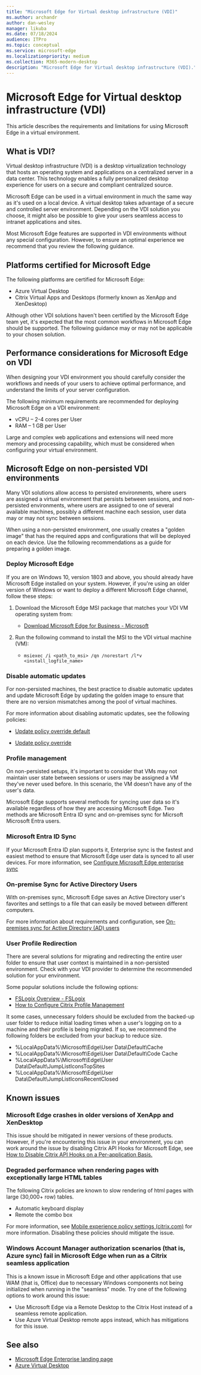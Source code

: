 ```yaml
---
title: "Microsoft Edge for Virtual desktop infrastructure (VDI)"
ms.author: archandr
author: dan-wesley
manager: likuba
ms.date: 07/18/2024
audience: ITPro
ms.topic: conceptual
ms.service: microsoft-edge
ms.localizationpriority: medium
ms.collection: M365-modern-desktop
description: "Microsoft Edge for Virtual desktop infrastructure (VDI)."
---
```


# Microsoft Edge for Virtual desktop infrastructure (VDI)

This article describes the requirements and limitations for using Microsoft Edge in a virtual environment.

## What is VDI?

Virtual desktop infrastructure (VDI) is a desktop virtualization technology that hosts an operating system and applications on a centralized server in a data center. This technology enables a fully personalized desktop experience for users on a secure and compliant centralized source.

Microsoft Edge can be used in a virtual environment in much the same way as it's used on a local device. A virtual desktop takes advantage of a secure and controlled server environment. Depending on the VDI solution you choose, it might also be possible to give your users seamless access to intranet applications and sites.

Most Microsoft Edge features are supported in VDI environments without any special configuration. However, to ensure an optimal experience we recommend that you review the following guidance.

## Platforms certified for Microsoft Edge

The following platforms are certified for Microsoft Edge:

- Azure Virtual Desktop
- Citrix Virtual Apps and Desktops (formerly known as XenApp and XenDesktop)

Although other VDI solutions haven't been certified by the Microsoft Edge team yet, it's expected that the most common workflows in Microsoft Edge should be supported. The following guidance may or may not be applicable to your chosen solution.

## Performance considerations for Microsoft Edge on VDI

When designing your VDI environment you should carefully consider the workflows and needs of your users to achieve optimal performance, and understand the limits of your server configuration.

The following minimum requirements are recommended for deploying Microsoft Edge on a VDI environment:

- vCPU – 2-4 cores per User
- RAM – 1 GB per User

Large and complex web applications and extensions will need more memory and processing capability, which must be considered when configuring your virtual environment.

## Microsoft Edge on non-persisted VDI environments

Many VDI solutions allow access to persisted environments, where users are assigned a virtual environment that persists between sessions, and non-persisted environments, where users are assigned to one of several available machines, possibly a different machine each session, user data may or may not sync between sessions.

When using a non-persisted environment, one usually creates a "golden image" that has the required apps and configurations that will be deployed on each device. Use the following recommendations as a guide for preparing a golden image.

### Deploy Microsoft Edge

If you are on Windows 10, version 1803 and above, you should already have Microsoft Edge installed on your system. However, if you're using an older version of Windows or want to deploy a different Microsoft Edge channel, follow these steps:

1. Download the Microsoft Edge MSI package that matches your VDI VM operating system from:

    - [Download Microsoft Edge for Business - Microsoft](https://www.microsoft.com/edge/business/download)

2. Run the following command to install the MSI to the VDI virtual machine (VM):

    - `msiexec /i <path_to_msi> /qn /norestart /l*v <install_logfile_name>`

### Disable automatic updates

For non-persisted machines, the best practice to disable automatic updates and update Microsoft Edge by updating the golden image to ensure that there are no version mismatches among the pool of virtual machines.

For more information about disabling automatic updates, see the following policies:

- [Update policy override default](/deployedge/microsoft-edge-update-policies#updatedefault)

- [Update policy override](/deployedge/microsoft-edge-update-policies#update)

### Profile management

On non-persisted setups, it's important to consider that VMs may not maintain user state between sessions or users may be assigned a VM they've never used before. In this scenario, the VM doesn't have any of the user's data.

Microsoft Edge supports several methods for syncing user data so it's available regardless of how they are accessing Microsoft Edge. Two methods are Microsoft Entra ID sync and on-premises sync for Micrsoft Microsoft Entra users.

<a name='microsoft-entra-sync'></a>

### Microsoft Entra ID Sync

If your Microsoft Entra ID plan supports it, Enterprise sync is the fastest and easiest method to ensure that Microsoft Edge user data is synced to all user devices. For more information, see [Configure Microsoft Edge enterprise sync](/deployedge/microsoft-edge-enterprise-sync)

### On-premise Sync for Active Directory Users

With on-premises sync, Microsoft Edge saves an Active Directory user's favorites and settings to a file that can easily be moved between different computers.  

For more information about requirements and configuration, see [On-premises sync for Active Directory (AD) users](/deployedge/microsoft-edge-on-premises-sync)

### User Profile Redirection  

There are several solutions for migrating and redirecting the entire user folder to ensure that user context is maintained in a non-persisted environment. Check with your VDI provider to determine the recommended solution for your environment.

Some popular solutions include the following options:

- [FSLogix Overview - FSLogix](/fslogix/overview)
- [How to Configure Citrix Profile Management](https://support.citrix.com/article/CTX222893)

It some cases, unnecessary folders should be excluded from the backed-up user folder to reduce initial loading times when a user's logging on to a machine and their profile is being migrated. If so, we recommend the following folders be excluded from your backup to reduce size.

- %LocalAppData%\Microsoft\Edge\User Data\Default\Cache
- %LocalAppData%\Microsoft\Edge\User Data\Default\Code Cache
- %LocalAppData%\Microsoft\Edge\User Data\Default\JumpListIconsTopSites
- %LocalAppData%\Microsoft\Edge\User Data\Default\JumpListIconsRecentClosed

## Known issues

### Microsoft Edge crashes in older versions of XenApp and XenDesktop

This issue should be mitigated in newer versions of these products. However, if you're encountering this issue in your environment, you can work around the issue by disabling Citrix API Hooks for Microsoft Edge, see [How to Disable Citrix API Hooks on a Per-application Basis.](https://support.citrix.com/article/CTX107825)

### Degraded performance when rendering pages with exceptionally large HTML tables

The following Citrix policies are known to slow rendering of html pages with large (30,000+ row) tables.

- Automatic keyboard display
- Remote the combo box

For more information, see [Mobile experience policy settings (citrix.com)](https://docs.citrix.com/en-us/xenapp-and-xendesktop/7-15-ltsr/policies/reference/ica-policy-settings/mobile-experience-policy-settings.html) for more information. Disabling these policies should mitigate the issue.

### Windows Account Manager authorization scenarios (that is, Azure sync) fail in Microsoft Edge when run as a Citrix seamless application

This is a known issue in Microsoft Edge and other applications that use WAM (that is, Office) due to necessary Windows components not being initialized when running in the "seamless" mode. Try one of the following options to work around this issue:

- Use Microsoft Edge via a Remote Desktop to the Citrix Host instead of a seamless remote application.
- Use Azure Virtual Desktop remote apps instead, which has mitigations for this issue.

## See also

- [Microsoft Edge Enterprise landing page](https://aka.ms/EdgeEnterprise)
- [Azure Virtual Desktop](https://azure.microsoft.com/services/virtual-desktop/)
